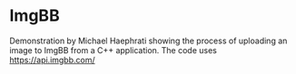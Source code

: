 # ImgBB
Demonstration by Michael Haephrati showing the process of uploading an image to ImgBB from a C++ application.
The code uses https://api.imgbb.com/
